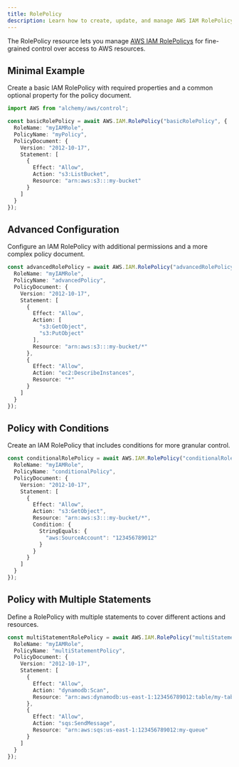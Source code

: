 ```yaml
---
title: RolePolicy
description: Learn how to create, update, and manage AWS IAM RolePolicys using Alchemy Cloud Control.
---
```


The RolePolicy resource lets you manage [AWS IAM RolePolicys](https://docs.aws.amazon.com/iam/latest/userguide/) for fine-grained control over access to AWS resources.

## Minimal Example

Create a basic IAM RolePolicy with required properties and a common optional property for the policy document.

```ts
import AWS from "alchemy/aws/control";

const basicRolePolicy = await AWS.IAM.RolePolicy("basicRolePolicy", {
  RoleName: "myIAMRole",
  PolicyName: "myPolicy",
  PolicyDocument: {
    Version: "2012-10-17",
    Statement: [
      {
        Effect: "Allow",
        Action: "s3:ListBucket",
        Resource: "arn:aws:s3:::my-bucket"
      }
    ]
  }
});
```

## Advanced Configuration

Configure an IAM RolePolicy with additional permissions and a more complex policy document.

```ts
const advancedRolePolicy = await AWS.IAM.RolePolicy("advancedRolePolicy", {
  RoleName: "myIAMRole",
  PolicyName: "advancedPolicy",
  PolicyDocument: {
    Version: "2012-10-17",
    Statement: [
      {
        Effect: "Allow",
        Action: [
          "s3:GetObject",
          "s3:PutObject"
        ],
        Resource: "arn:aws:s3:::my-bucket/*"
      },
      {
        Effect: "Allow",
        Action: "ec2:DescribeInstances",
        Resource: "*"
      }
    ]
  }
});
```

## Policy with Conditions

Create an IAM RolePolicy that includes conditions for more granular control.

```ts
const conditionalRolePolicy = await AWS.IAM.RolePolicy("conditionalRolePolicy", {
  RoleName: "myIAMRole",
  PolicyName: "conditionalPolicy",
  PolicyDocument: {
    Version: "2012-10-17",
    Statement: [
      {
        Effect: "Allow",
        Action: "s3:GetObject",
        Resource: "arn:aws:s3:::my-bucket/*",
        Condition: {
          StringEquals: {
            "aws:SourceAccount": "123456789012"
          }
        }
      }
    ]
  }
});
```

## Policy with Multiple Statements

Define a RolePolicy with multiple statements to cover different actions and resources.

```ts
const multiStatementRolePolicy = await AWS.IAM.RolePolicy("multiStatementRolePolicy", {
  RoleName: "myIAMRole",
  PolicyName: "multiStatementPolicy",
  PolicyDocument: {
    Version: "2012-10-17",
    Statement: [
      {
        Effect: "Allow",
        Action: "dynamodb:Scan",
        Resource: "arn:aws:dynamodb:us-east-1:123456789012:table/my-table"
      },
      {
        Effect: "Allow",
        Action: "sqs:SendMessage",
        Resource: "arn:aws:sqs:us-east-1:123456789012:my-queue"
      }
    ]
  }
});
```